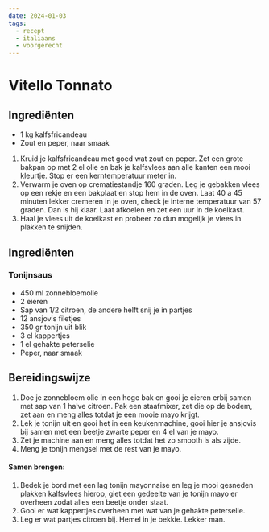 ```yaml
---
date: 2024-01-03
tags:
  - recept
  - italiaans
  - voorgerecht
---
```

# Vitello Tonnato

## Ingrediënten
- 1 kg kalfsfricandeau
- Zout en peper, naar smaak

1. Kruid je kalfsfricandeau met goed wat zout en peper. Zet een grote bakpan op met 2 el olie en bak je kalfsvlees aan alle kanten een mooi kleurtje. Stop er een kerntemperatuur meter in.
2. Verwarm je oven op crematiestandje 160 graden. Leg je gebakken vlees op een rekje en een bakplaat en stop hem in de oven. Laat 40 a 45 minuten lekker cremeren in je oven, check je interne temperatuur van 57 graden. Dan is hij klaar. Laat afkoelen en zet een uur in de koelkast.
3. Haal je vlees uit de koelkast en probeer zo dun mogelijk je vlees in plakken te snijden.
    

## Ingrediënten

### Tonijnsaus
- 450 ml zonnebloemolie
- 2 eieren
- Sap van 1/2 citroen, de andere helft snij je in partjes
- 12 ansjovis filetjes   
- 350 gr tonijn uit blik
- 3 el kappertjes
- 1 el gehakte peterselie
- Peper, naar smaak

## Bereidingswijze
1. Doe je zonnebloem olie in een hoge bak en gooi je eieren erbij samen met sap van 1 halve citroen. Pak een staafmixer, zet die op de bodem, zet aan en meng alles totdat je een mooie mayo krijgt.
2. Lek je tonijn uit en gooi het in een keukenmachine, gooi hier je ansjovis bij samen met een beetje zwarte peper en 4 el van je mayo.
3. Zet je machine aan en meng alles totdat het zo smooth is als zijde.
4. Meng je tonijn mengsel met de rest van je mayo.

#### Samen brengen:
  1. Bedek je bord met een lag tonijn mayonnaise en leg je mooi gesneden plakken kalfsvlees hierop, giet een gedeelte van je tonijn mayo er overheen zodat alles een beetje onder staat.
  2. Gooi er wat kappertjes overheen met wat van je gehakte peterselie.
  3. Leg er wat partjes citroen bij. Hemel in je bekkie. Lekker man.